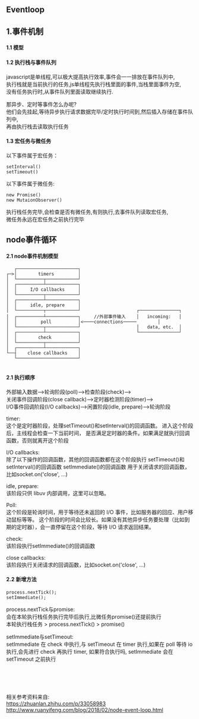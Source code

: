 ## Eventloop

### <h2 id='1'>1.事件机制</h2>

#### 1.1 模型

#### 1.2 执行栈与事件队列
javascript是单线程,可以极大提高执行效率,事件会一一排放在事件队列中,</br>
执行栈就是当前执行的任务,js单线程先执行栈里面的事件,当栈里面事件为空,</br>
没有任务执行时,从事件队列里面读取继续执行.

那异步、定时等事件怎么办呢?</br>
他们会先挂起,等待异步执行请求数据完毕/定时执行时间到,然后插入存储在事件队列中,</br>
再由执行栈去读取执行任务

#### 1.3 宏任务与微任务

以下事件属于宏任务：

```
setInterval()
setTimeout()
```

以下事件属于微任务:

```
new Promise()
new MutaionObserver()
```

执行栈任务完毕,会检查是否有微任务,有则执行,去事件队列读取宏任务,</br>
微任务永远在宏任务之前执行完毕</br>

### <h2 id='2'>node事件循环</h2>

#### 2.1 node事件机制模型
```
   ┌───────────────────────┐
┌─>│        timers         │
│  └──────────┬────────────┘
│  ┌──────────┴────────────┐
│  │     I/O callbacks     │
│  └──────────┬────────────┘
│  ┌──────────┴────────────┐
│  │     idle, prepare     │
│  └──────────┬────────────┘                     ┌───────────────┐
│  ┌──────────┴────────────┐     //外部事件输入    │   incoming:   │
│  │         poll          │<────connections─────        │
│  └──────────┬────────────┘                     │   data, etc.  │
│  ┌──────────┴────────────┐                     └───────────────┘
│  │        check          │
│  └──────────┬────────────┘
│  ┌──────────┴────────────┐
└──┤    close callbacks    │
   └───────────────────────┘
   
```
   
#### 2.1 执行顺序

外部输入数据-->轮询阶段(poll)-->检查阶段(check)--></br>
关闭事件回调阶段(close callback)-->定时器检测阶段(timer)--></br>
I/O事件回调阶段(I/O callbacks)-->闲置阶段(idle, prepare)-->轮询阶段</br>

timer:</br>
这个是定时器阶段，处理setTimeout()和setInterval()的回调函数。
进入这个阶段后，主线程会检查一下当前时间，
是否满足定时器的条件。如果满足就执行回调函数，否则就离开这个阶段

I/O callbacks:</br>
除了以下操作的回调函数，其他的回调函数都在这个阶段执行
setTimeout()和setInterval()的回调函数
setImmediate()的回调函数
用于关闭请求的回调函数，比如socket.on('close', ...)

idle, prepare:</br>
该阶段只供 libuv 内部调用，这里可以忽略。

Poll:</br>
这个阶段是轮询时间，用于等待还未返回的 I/O 事件，比如服务器的回应、用户移动鼠标等等。
这个阶段的时间会比较长。如果没有其他异步任务要处理（比如到期的定时器），会一直停留在这个阶段，等待 I/O 请求返回结果。

check:</br>
该阶段执行setImmediate()的回调函数

close callbacks:</br>
该阶段执行关闭请求的回调函数，比如socket.on('close', ...)

#### 2.2 新增方法

```
process.nextTick();
setImmediate();
```
process.nextTick与promise:</br>
会在本轮执行栈任务执行完毕后执行,比微任务promise()还提前执行</br>
本轮执行栈任务 > process.nextTick() > promise()</br>

setImmediate与setTimeout:</br>
setImmediate 在 check 中执行,与 setTimeout 在 timer 执行,如果在 poll 等待 io 执行,会先进行 check 再执行 timer,
如果符合执行吗, setImmediate 会在 setTimeout 之前执行

   
</br></br></br></br>
相关参考资料来自:</br>
https://zhuanlan.zhihu.com/p/33058983</br>
http://www.ruanyifeng.com/blog/2018/02/node-event-loop.html</br>
